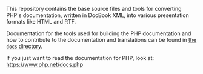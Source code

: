 This repository contains the base source files and tools for converting
PHP's documentation, written in DocBook XML, into various presentation
formats like HTML and RTF.

Documentation for the tools used for building the PHP documentation and
how to contribute to the documentation and translations can be found in
[the `docs` directory](docs/README.md).

If you just want to read the documentation for PHP, look at:
https://www.php.net/docs.php
